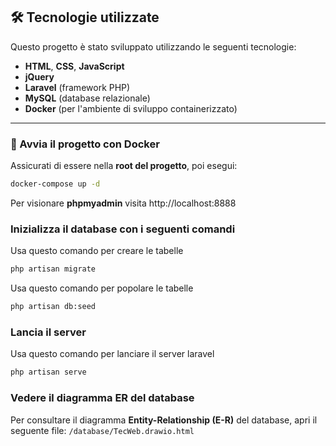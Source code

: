 ## 🛠️ Tecnologie utilizzate

Questo progetto è stato sviluppato utilizzando le seguenti tecnologie:

- **HTML**, **CSS**, **JavaScript**
- **jQuery**
- **Laravel** (framework PHP)
- **MySQL** (database relazionale)
- **Docker** (per l'ambiente di sviluppo containerizzato)

---

### 🚀 Avvia il progetto con Docker

Assicurati di essere nella **root del progetto**, poi esegui:

```bash
docker-compose up -d
```

Per visionare **phpmyadmin** visita http://localhost:8888

### Inizializza il database con i seguenti comandi

Usa questo comando per creare le tabelle

```bash
php artisan migrate
```

Usa questo comando per popolare le tabelle

```bash
php artisan db:seed
```

### Lancia il server

Usa questo comando per lanciare il server laravel

```bash
php artisan serve
```

### Vedere il diagramma ER del database

Per consultare il diagramma **Entity-Relationship (E-R)** del database, apri il seguente file: `/database/TecWeb.drawio.html`
